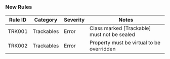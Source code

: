 ﻿### New Rules

Rule ID | Category | Severity | Notes
--------|----------|----------|--------------------
TRK001  | Trackables | Error | Class marked [Trackable] must not be sealed
TRK002  | Trackables | Error | Property must be virtual to be overridden